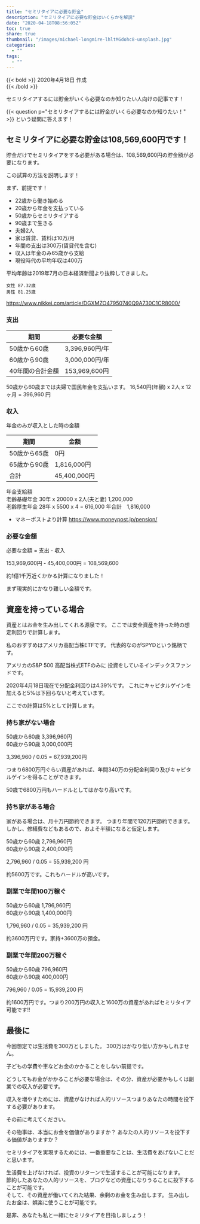 ```yaml
---
title: "セミリタイアに必要な貯金"
description: "セミリタイアに必要な貯金はいくらかを解説"
date: "2020-04-18T08:56:05Z"
toc: true
share: true
thumbnail: "/images/michael-longmire-lhltMGdohc8-unsplash.jpg"
categories:
  - ""
tags:
  - ""
---
```


{{< bold >}}
2020年4月18日 作成  
{{< /bold >}}

セミリタイアするには貯金がいくら必要なのか知りたい人向けの記事です！

<!--more-->

{{< question p="セミリタイアするには貯金がいくら必要なのか知りたい！" >}}
という疑問に答えます！

## セミリタイアに必要な貯金は108,569,600円です！

貯金だけでセミリタイアをする必要がある場合は、108,569,600円の貯金額が必要になります。

この試算の方法を説明します！

まず、前提です！
- 22歳から働き始める
- 20歳から年金を支払っている
- 50歳からセミリタイアする
- 90歳まで生きる
- 夫婦2人
- 家は賃貸、賃料は10万/月
- 年間の支出は300万(賃貸代を含む)
- 収入は年金のみ65歳から支給
- 現役時代の平均年収は400万

平均年齢は2019年7月の日本経済新聞より抜粋してきました。

```
女性 87.32歳
男性 81.25歳
```

https://www.nikkei.com/article/DGXMZO47950740Q9A730C1CR8000/

### 支出

|期間|必要な金額|
|--|--|
| 50歳から60歳 | 3,396,960円/年 |
| 60歳から90歳 | 3,000,000円/年 |
| 40年間の合計金額 | 153,969,600円 |

50歳から60歳までは夫婦で国民年金を支払います。
16,540円(年額) x 2人 x 12ヶ月 = 396,960 円

### 収入

年金のみが収入とした時の金額

|期間|金額|
|--|--|
| 50歳から65歳 | 0円 |
| 65歳から90歳 | 1,816,000円 |
| 合計 | 45,400,000円 |

年金支給額  
老齢基礎年金 30年 x 20000 x 2人(夫と妻) 1,200,000  
老齢厚生年金 28年 x 5500 x 4 = 616,000
年合計　1,816,000

* マネーポストより計算
https://www.moneypost.jp/pension/

### 必要な金額

必要な金額 = 支出 - 収入

153,969,600円 - 45,400,000円 = 108,569,600

約1億1千万近くかかる計算になりました！

まず現実的にかなり難しい金額です。

## 資産を持っている場合

資産とはお金を生み出してくれる源泉です。
ここでは安全資産を持った時の想定利回りで計算します。

私のおすすめはアメリカ高配当株ETFです。
代表的なのがSPYDという銘柄です。

アメリカのS&P 500 高配当株式ETFのみに
投資をしているインデックスファンドです。

2020年4月18日現在で分配金利回りは4.39%です。
これにキャピタルゲインを加えると5%は下回らないと考えています。

ここでの計算は5%として計算します。

### 持ち家がない場合

50歳から60歳 3,396,960円  
60歳から90歳 3,000,000円  

3,396,960 / 0.05 = 67,939,200円

つまり6800万円ぐらい資産があれば、年間340万の分配金利回り及びキャピタルゲインを得ることができます。

50歳で6800万円もハードルとしてはかなり高いです。

### 持ち家がある場合

家がある場合は、月十万円節約できます。
つまり年間で120万円節約できます。
しかし、修繕費などもあるので、およそ半額になると仮定します。

50歳から60歳 2,796,960円  
60歳から90歳 2,400,000円  

2,796,960 / 0.05 = 55,939,200 円

約5600万です。これもハードルが高いです。

### 副業で年間100万稼ぐ

50歳から60歳 1,796,960円  
60歳から90歳 1,400,000円  

1,796,960 / 0.05 = 35,939,200 円

約3600万円です。家持+3600万の預金。

### 副業で年間200万稼ぐ

50歳から60歳 796,960円  
60歳から90歳 400,000円  

796,960 / 0.05 = 15,939,200 円

約1600万円です。つまり200万円の収入と1600万の資産があればセミリタイア可能です!!

## 最後に

今回想定では生活費を300万としました。
300万はかなり低い方かもしれません。

子どもの学費や車などお金のかかることをしない前提です。

どうしてもお金がかかることが必要な場合は、その分、資産が必要かもしくは副業での収入が必要です。

収入を増やすためには、資産がなければ人的リソースつまりあなたの時間を投下する必要があります。

その前に考えてください。

その物事は、本当にお金を価値がありますか？
あなたの人的リソースを投下する価値がありますか？

セミリタイアを実現するためには、一番重要なことは、生活費をあげないことだと思います。

生活費を上げなければ、投資のリターンで生活することが可能になります。  
節約したあなたの人的リソースを、ブログなどの資産になりうることに投下することが可能です。  
そして、その資産が働いてくれた結果、余剰のお金を生み出します。
生み出したお金は、娯楽に使うことが可能です。

是非、あなたも私と一緒にセミリタイアを目指しましょう！
























